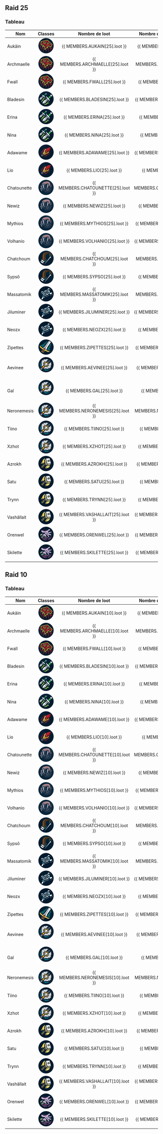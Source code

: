 <script setup>

const MEMBERS = {
    AUKAIN: {
        10:{
            raid: 3,
        loot: 5,
        },
        25:{
            raid: 9,
        loot: 6,
        },
        
    },
        ARCHMAELLE: {
        10:{
            raid:1,
        loot: 2,
        },
        25:{
            raid: 5,
        loot: 4,
        },
        
    },

            FWALL: {
        10:{
            raid:0,
        loot: 0,
        },
        25:{
            raid: 3,
        loot: 1,
        },
        
    },

        BLADESIN: {
        10:{
            raid: 0,
        loot: 0,
        },
        25:{
            raid: 2,
        loot: 1,
        },
        
    },
    
    ERINA: {
        10:{
            raid: 1,
        loot: 2,
        },
        25:{
            raid: 7,
        loot: 4,
        },
        
    },
    NINA: {
        10:{
            raid: 0,
        loot: 0,
        },
        25:{
            raid: 9,
        loot: 7,
        },
        
    },
    ADAWAME: {
        10:{
            raid: 3,
        loot: 7,
        },
        25:{
            raid: 8,
        loot: 2,
        },
        
    },
    LIO: {
        10:{
            raid: 2,
        loot: 5,
        },
        25:{
            raid: 9,
        loot: 6,

        },
        
    },
    CHATOUNETTE: {
        10:{
            raid: 0,
        loot: 0,
        },
        25:{
            raid: 9,
        loot: 3,
        },
        
    },

        NEWIZ: {
        10:{
            raid: 0,
        loot: 0,
        },
        25:{
            raid: 6,
        loot: 5,
        },
        
    },
            MYTHIOS: {
        10:{
            raid: 0,
        loot: 0,
        },
        25:{
            raid: 2,
        loot: 2,
        },
        
    },
    VOLHANIO: {
        10:{
            raid: 0,
        loot: 0,
        },
        25:{
        raid: 8,
        loot: 7,
        },
        
    },
    CHATCHOUM: {
        10:{
            raid: 0,
        loot: 0,
        },
        25:{
            raid: 6,
        loot: 6,
        },
        
    },
    
    SYPSO: {
        10:{
            raid: 4,
        loot: 3,
        },
        25:{
            raid: 9,
        loot: 4,
        },
        
    },

    MASSATOMIK: {
        10:{
            raid: 3,
        loot: 6,
        },
        25:{
            raid: 9,
        loot: 6,
        },
    },

        JILUMINER: {
        10:{
            raid: 0,
        loot: 0,
        },
        25:{
            raid: 4,
        loot: 1,
        },
    },
    NEOZX: {
        10:{
        raid: 0,
        loot: 0,
        },
        25:{
        raid: 6,
        loot: 2,
        }, 
    },
        ZIPETTES: {
        10:{
        raid: 0,
        loot: 0,
        },
        25:{
        raid: 7,
        loot: 3,
        }, 
    },
    AEVINEE: {
        10:{
        raid: 0,
        loot: 0,
        },
        25:{
        raid: 3,
        loot: 1,
        }, 
    },
    GAL: {
        10:{
            raid: 3,
        loot: 4,
        },
        25:{
            raid: 9,
        loot: 9,
        },
        
    },
    NERONEMESIS: {
        10:{
            raid: 3,
        loot: 4,
        },
        25:{
            raid: 7,
        loot: 4,
        },
        
    },
    TIINO: {
        10:{
            raid: 0,
        loot: 0,
        },
        25:{
            raid: 4,
        loot: 7,
        },
        
    },

        XZHOT: {
        10:{
            raid: 1,
        loot: 0,
        },
        25:{
            raid: 5,
        loot: 2,
        },
        
    },
    AZROKH: {
        10:{
            raid: 3,
        loot: 4,
        },
        25:{
            raid: 7,
        loot: 4,
        },
    },
    SATU: {
        10:{
            raid: 4,
        loot: 3,
        },
        25:{
        raid: 9,
        loot: 6,
        },
        
    },
    TRYNN: {
        10:{
            raid: 4,
        loot: 3,
        },
        25:{
        raid: 8,
        loot: 4,
        },
        
    },
    VASHALLAIT: {
        10:{
            raid: 3,
        loot: 2,
        },
        25:{
            raid: 9,
        loot: 10,
        },
        
    },

            ORENWEL: {
        10:{
            raid: 0,
        loot: 0,
        },
        25:{
        raid: 7,
        loot: 6,
        },
        
    },
            SKILETTE: {
        10:{
            raid: 0,
        loot: 0,
        },
        25:{
        raid: 7,
        loot: 6,
        },
        
    },
    
}

const calculRatio = (nbLoot, nbRaid) => {

    const RATIO = Number(nbLoot / nbRaid).toFixed(1) 
    return isNaN(RATIO) ? 0 : RATIO
    }
</script>

## Raid 25

### Tableau

| Nom         |                                         Classes                                         |           Nombre de loot           |    Nombre de jour de présences     |                                     Ratio                                     |
| ----------- | :-------------------------------------------------------------------------------------: | :--------------------------------: | :--------------------------------: | :---------------------------------------------------------------------------: |
| Aukâin      |    <img title="chaman" alt="Alt text" src="/classes/shaman.png" width=50 height=50 >    |   {{ MEMBERS.AUKAIN[25].loot }}    |   {{ MEMBERS.AUKAIN[25].raid }}    |      {{ calculRatio(MEMBERS.AUKAIN[25].loot, MEMBERS.AUKAIN[25].raid) }}      |
| Archmaelle  |    <img title="chaman" alt="Alt text" src="/classes/shaman.png" width=50 height=50 >    | {{ MEMBERS.ARCHMAELLE[25].loot }}  | {{ MEMBERS.ARCHMAELLE[25].raid }}  |  {{ calculRatio(MEMBERS.ARCHMAELLE[25].loot, MEMBERS.ARCHMAELLE[25].raid) }}  |
| Fwall       |    <img title="chaman" alt="Alt text" src="/classes/shaman.png" width=50 height=50 >    |    {{ MEMBERS.FWALL[25].loot }}    |    {{ MEMBERS.FWALL[25].raid }}    |       {{ calculRatio(MEMBERS.FWALL[25].loot, MEMBERS.FWALL[25].raid) }}       |
| Bladesin    |    <img title="voleur" alt="Alt text" src="/classes/rogue.png" width=50 height=50 >     |  {{ MEMBERS.BLADESIN[25].loot }}   |  {{ MEMBERS.BLADESIN[25].raid }}   |    {{ calculRatio(MEMBERS.BLADESIN[25].loot, MEMBERS.BLADESIN[25].raid) }}    |
| Erina       |    <img title="voleur" alt="Alt text" src="/classes/rogue.png" width=50 height=50 >     |    {{ MEMBERS.ERINA[25].loot }}    |    {{ MEMBERS.ERINA[25].raid }}    |       {{ calculRatio(MEMBERS.ERINA[25].loot, MEMBERS.ERINA[25].raid) }}       |
| Nina        |    <img title="voleur" alt="Alt text" src="/classes/rogue.png" width=50 height=50 >     |    {{ MEMBERS.NINA[25].loot }}     |    {{ MEMBERS.NINA[25].raid }}     |        {{ calculRatio(MEMBERS.NINA[25].loot, MEMBERS.NINA[25].raid) }}        |
| Adawame     |      <img title="mage" alt="Alt text" src="/classes/mage.png" width=50 height=50 >      |   {{ MEMBERS.ADAWAME[25].loot }}   |   {{ MEMBERS.ADAWAME[25].raid }}   |     {{ calculRatio(MEMBERS.ADAWAME[25].loot, MEMBERS.ADAWAME[25].raid) }}     |
| Lio         |      <img title="mage" alt="Alt text" src="/classes/mage.png" width=50 height=50 >      |     {{ MEMBERS.LIO[25].loot }}     |     {{ MEMBERS.LIO[25].raid }}     |         {{ calculRatio(MEMBERS.LIO[25].loot, MEMBERS.LIO[25].raid) }}         |
| Chatounette |    <img title="druide" alt="Alt text" src="/classes/druide.png" width=50 height=50 >    | {{ MEMBERS.CHATOUNETTE[25].loot }} | {{ MEMBERS.CHATOUNETTE[25].raid }} | {{ calculRatio(MEMBERS.CHATOUNETTE[25].loot, MEMBERS.CHATOUNETTE[25].raid) }} |
| Newiz       |    <img title="druide" alt="Alt text" src="/classes/druide.png" width=50 height=50 >    |    {{ MEMBERS.NEWIZ[25].loot }}    |    {{ MEMBERS.NEWIZ[25].raid }}    |       {{ calculRatio(MEMBERS.NEWIZ[25].loot, MEMBERS.NEWIZ[25].raid) }}       |
| Mythios     |    <img title="druide" alt="Alt text" src="/classes/druide.png" width=50 height=50 >    |   {{ MEMBERS.MYTHIOS[25].loot }}   |   {{ MEMBERS.MYTHIOS[25].raid }}   |     {{ calculRatio(MEMBERS.MYTHIOS[25].loot, MEMBERS.MYTHIOS[25].raid) }}     |
| Volhanio    |    <img title="druide" alt="Alt text" src="/classes/druide.png" width=50 height=50 >    |  {{ MEMBERS.VOLHANIO[25].loot }}   |  {{ MEMBERS.VOLHANIO[25].raid }}   |    {{ calculRatio(MEMBERS.VOLHANIO[25].loot, MEMBERS.VOLHANIO[25].raid) }}    |
| Chatchoum   |    <img title="hunter" alt="Alt text" src="/classes/hunter.png" width=50 height=50 >    |  {{ MEMBERS.CHATCHOUM[25].loot }}  |  {{ MEMBERS.CHATCHOUM[25].raid }}  |   {{ calculRatio(MEMBERS.CHATCHOUM[25].loot, MEMBERS.CHATCHOUM[25].raid) }}   |
| Sypsô       |    <img title="hunter" alt="Alt text" src="/classes/hunter.png" width=50 height=50 >    |    {{ MEMBERS.SYPSO[25].loot }}    |    {{ MEMBERS.SYPSO[25].raid }}    |       {{ calculRatio(MEMBERS.SYPSO[25].loot, MEMBERS.SYPSO[25].raid) }}       |
| Massatomik  |    <img title="Prêtre" alt="Alt text" src="/classes/priest.png" width=50 height=50 >    | {{ MEMBERS.MASSATOMIK[25].loot }}  | {{ MEMBERS.MASSATOMIK[25].raid }}  |  {{ calculRatio(MEMBERS.MASSATOMIK[25].loot, MEMBERS.MASSATOMIK[25].raid) }}  |
| Jiluminer   |    <img title="Prêtre" alt="Alt text" src="/classes/priest.png" width=50 height=50 >    |  {{ MEMBERS.JILUMINER[25].loot }}  |  {{ MEMBERS.JILUMINER[25].raid }}  |   {{ calculRatio(MEMBERS.JILUMINER[25].loot, MEMBERS.JILUMINER[25].raid) }}   |
| Neozx       |    <img title="Prêtre" alt="Alt text" src="/classes/priest.png" width=50 height=50 >    |    {{ MEMBERS.NEOZX[25].loot }}    |    {{ MEMBERS.NEOZX[25].raid }}    |       {{ calculRatio(MEMBERS.NEOZX[25].loot, MEMBERS.NEOZX[25].raid) }}       |
| Zipettes    |       <img title="War" alt="Alt text" src="/classes/war.png" width=50 height=50 >       |  {{ MEMBERS.ZIPETTES[25].loot }}   |  {{ MEMBERS.ZIPETTES[25].raid }}   |    {{ calculRatio(MEMBERS.ZIPETTES[25].loot, MEMBERS.ZIPETTES[25].raid) }}    |
| Aevinee     |       <img title="DK" alt="Alt text" src="/classes/dk.png" width=50 height=50 >         |   {{ MEMBERS.AEVINEE[25].loot }}   |   {{ MEMBERS.AEVINEE[25].raid }}   |     {{ calculRatio(MEMBERS.AEVINEE[25].loot, MEMBERS.AEVINEE[25].raid) }}     |
| Gal         |       <img title="DK" alt="Alt text" src="/classes/dk.png" width=50 height=50 >         |     {{ MEMBERS.GAL[25].loot }}     |     {{ MEMBERS.GAL[25].raid }}     |         {{ calculRatio(MEMBERS.GAL[25].loot, MEMBERS.GAL[25].raid) }}         |
| Neronemesis |        <img title="DK" alt="Alt text" src="/classes/dk.png" width=50 height=50 >        | {{ MEMBERS.NERONEMESIS[25].loot }} | {{ MEMBERS.NERONEMESIS[25].raid }} | {{ calculRatio(MEMBERS.NERONEMESIS[25].loot, MEMBERS.NERONEMESIS[25].raid) }} |
| Tiino       |        <img title="DK" alt="Alt text" src="/classes/dk.png" width=50 height=50 >        |    {{ MEMBERS.TIINO[25].loot }}    |    {{ MEMBERS.TIINO[25].raid }}    |       {{ calculRatio(MEMBERS.TIINO[25].loot, MEMBERS.TIINO[25].raid) }}       |
| Xzhot       |        <img title="DK" alt="Alt text" src="/classes/dk.png" width=50 height=50 >        |    {{ MEMBERS.XZHOT[25].loot }}    |    {{ MEMBERS.XZHOT[25].raid }}    |       {{ calculRatio(MEMBERS.XZHOT[25].loot, MEMBERS.XZHOT[25].raid) }}       |
| Azrokh      |   <img title="Paladin" alt="Alt text" src="/classes/paladin.png" width=50 height=50 >   |   {{ MEMBERS.AZROKH[25].loot }}    |   {{ MEMBERS.AZROKH[25].raid }}    |      {{ calculRatio(MEMBERS.AZROKH[25].loot, MEMBERS.AZROKH[25].raid) }}      |
| Satu        |   <img title="Paladin" alt="Alt text" src="/classes/paladin.png" width=50 height=50 >   |    {{ MEMBERS.SATU[25].loot }}     |    {{ MEMBERS.SATU[25].raid }}     |        {{ calculRatio(MEMBERS.SATU[25].loot, MEMBERS.SATU[25].raid) }}        |
| Trynn       |   <img title="Paladin" alt="Alt text" src="/classes/paladin.png" width=50 height=50 >   |    {{ MEMBERS.TRYNN[25].loot }}    |    {{ MEMBERS.TRYNN[25].raid }}    |       {{ calculRatio(MEMBERS.TRYNN[25].loot, MEMBERS.TRYNN[25].raid) }}       |
| Vashâllait  |   <img title="Paladin" alt="Alt text" src="/classes/paladin.png" width=50 height=50 >   | {{ MEMBERS.VASHALLAIT[25].loot }}  | {{ MEMBERS.VASHALLAIT[25].raid }}  |  {{ calculRatio(MEMBERS.VASHALLAIT[25].loot, MEMBERS.VASHALLAIT[25].raid) }}  |
| Orenwel     | <img title="demoniste" alt="Alt text" src="/classes/demoniste.png" width=50 height=50 > |   {{ MEMBERS.ORENWEL[25].loot }}   |   {{ MEMBERS.ORENWEL[25].raid }}   |     {{ calculRatio(MEMBERS.ORENWEL[25].loot, MEMBERS.ORENWEL[25].raid) }}     |
| Skilette    | <img title="demoniste" alt="Alt text" src="/classes/demoniste.png" width=50 height=50 > |  {{ MEMBERS.SKILETTE[25].loot }}   |  {{ MEMBERS.SKILETTE[25].raid }}   |    {{ calculRatio(MEMBERS.SKILETTE[25].loot, MEMBERS.SKILETTE[25].raid) }}    |

## Raid 10

### Tableau

| Nom         |                                         Classes                                         |           Nombre de loot           |    Nombre de jour de présences     |                                     Ratio                                     |
| ----------- | :-------------------------------------------------------------------------------------: | :--------------------------------: | :--------------------------------: | :---------------------------------------------------------------------------: |
| Aukâin      |    <img title="chaman" alt="Alt text" src="/classes/shaman.png" width=50 height=50 >    |   {{ MEMBERS.AUKAIN[10].loot }}    |   {{ MEMBERS.AUKAIN[10].raid }}    |      {{ calculRatio(MEMBERS.AUKAIN[10].loot, MEMBERS.AUKAIN[10].raid) }}      |
| Archmaelle  |    <img title="chaman" alt="Alt text" src="/classes/shaman.png" width=50 height=50 >    | {{ MEMBERS.ARCHMAELLE[10].loot }}  | {{ MEMBERS.ARCHMAELLE[10].raid }}  |  {{ calculRatio(MEMBERS.ARCHMAELLE[10].loot, MEMBERS.ARCHMAELLE[10].raid) }}  |
| Fwall       |    <img title="chaman" alt="Alt text" src="/classes/shaman.png" width=50 height=50 >    |    {{ MEMBERS.FWALL[10].loot }}    |    {{ MEMBERS.FWALL[10].raid }}    |       {{ calculRatio(MEMBERS.FWALL[10].loot, MEMBERS.FWALL[10].raid) }}       |
| Bladesin    |    <img title="voleur" alt="Alt text" src="/classes/rogue.png" width=50 height=50 >     |  {{ MEMBERS.BLADESIN[10].loot }}   |  {{ MEMBERS.BLADESIN[10].raid }}   |    {{ calculRatio(MEMBERS.BLADESIN[10].loot, MEMBERS.BLADESIN[10].raid) }}    |
| Erina       |    <img title="voleur" alt="Alt text" src="/classes/rogue.png" width=50 height=50 >     |    {{ MEMBERS.ERINA[10].loot }}    |    {{ MEMBERS.ERINA[10].raid }}    |       {{ calculRatio(MEMBERS.ERINA[10].loot, MEMBERS.ERINA[10].raid) }}       |
| Nina        |    <img title="voleur" alt="Alt text" src="/classes/rogue.png" width=50 height=50 >     |    {{ MEMBERS.NINA[10].loot }}     |    {{ MEMBERS.NINA[10].raid }}     |        {{ calculRatio(MEMBERS.NINA[10].loot, MEMBERS.NINA[10].raid) }}        |
| Adawame     |      <img title="mage" alt="Alt text" src="/classes/mage.png" width=50 height=50 >      |   {{ MEMBERS.ADAWAME[10].loot }}   |   {{ MEMBERS.ADAWAME[10].raid }}   |     {{ calculRatio(MEMBERS.ADAWAME[10].loot, MEMBERS.ADAWAME[10].raid) }}     |
| Lio         |      <img title="mage" alt="Alt text" src="/classes/mage.png" width=50 height=50 >      |     {{ MEMBERS.LIO[10].loot }}     |     {{ MEMBERS.LIO[10].raid }}     |         {{ calculRatio(MEMBERS.LIO[10].loot, MEMBERS.LIO[10].raid) }}         |
| Chatounette |    <img title="druide" alt="Alt text" src="/classes/druide.png" width=50 height=50 >    | {{ MEMBERS.CHATOUNETTE[10].loot }} | {{ MEMBERS.CHATOUNETTE[10].raid }} | {{ calculRatio(MEMBERS.CHATOUNETTE[10].loot, MEMBERS.CHATOUNETTE[10].raid) }} |
| Newiz       |    <img title="druide" alt="Alt text" src="/classes/druide.png" width=50 height=50 >    |    {{ MEMBERS.NEWIZ[10].loot }}    |    {{ MEMBERS.NEWIZ[10].raid }}    |       {{ calculRatio(MEMBERS.NEWIZ[10].loot, MEMBERS.NEWIZ[10].raid) }}       |
| Mythios     |    <img title="druide" alt="Alt text" src="/classes/druide.png" width=50 height=50 >    |   {{ MEMBERS.MYTHIOS[10].loot }}   |   {{ MEMBERS.MYTHIOS[10].raid }}   |     {{ calculRatio(MEMBERS.MYTHIOS[10].loot, MEMBERS.MYTHIOS[10].raid) }}     |
| Volhanio    |    <img title="druide" alt="Alt text" src="/classes/druide.png" width=50 height=50 >    |  {{ MEMBERS.VOLHANIO[10].loot }}   |  {{ MEMBERS.VOLHANIO[10].raid }}   |    {{ calculRatio(MEMBERS.VOLHANIO[10].loot, MEMBERS.VOLHANIO[10].raid) }}    |
| Chatchoum   |    <img title="hunter" alt="Alt text" src="/classes/hunter.png" width=50 height=50 >    |  {{ MEMBERS.CHATCHOUM[10].loot }}  |  {{ MEMBERS.CHATCHOUM[10].raid }}  |   {{ calculRatio(MEMBERS.CHATCHOUM[10].loot, MEMBERS.CHATCHOUM[10].raid) }}   |
| Sypsô       |    <img title="hunter" alt="Alt text" src="/classes/hunter.png" width=50 height=50 >    |    {{ MEMBERS.SYPSO[10].loot }}    |    {{ MEMBERS.SYPSO[10].raid }}    |       {{ calculRatio(MEMBERS.SYPSO[10].loot, MEMBERS.SYPSO[10].raid) }}       |
| Massatomik  |    <img title="Prêtre" alt="Alt text" src="/classes/priest.png" width=50 height=50 >    | {{ MEMBERS.MASSATOMIK[10].loot }}  | {{ MEMBERS.MASSATOMIK[10].raid }}  |  {{ calculRatio(MEMBERS.MASSATOMIK[10].loot, MEMBERS.MASSATOMIK[10].raid) }}  |
| Jiluminer   |    <img title="Prêtre" alt="Alt text" src="/classes/priest.png" width=50 height=50 >    |  {{ MEMBERS.JILUMINER[10].loot }}  |  {{ MEMBERS.JILUMINER[10].raid }}  |   {{ calculRatio(MEMBERS.JILUMINER[10].loot, MEMBERS.JILUMINER[10].raid) }}   |
| Neozx       |    <img title="Prêtre" alt="Alt text" src="/classes/priest.png" width=50 height=50 >    |    {{ MEMBERS.NEOZX[10].loot }}    |    {{ MEMBERS.NEOZX[10].raid }}    |       {{ calculRatio(MEMBERS.NEOZX[10].loot, MEMBERS.NEOZX[10].raid) }}       |
| Zipettes    |       <img title="War" alt="Alt text" src="/classes/war.png" width=50 height=50 >       |  {{ MEMBERS.ZIPETTES[10].loot }}   |  {{ MEMBERS.ZIPETTES[10].raid }}   |    {{ calculRatio(MEMBERS.ZIPETTES[10].loot, MEMBERS.ZIPETTES[10].raid) }}    |
| Aevinee     |       <img title="DK" alt="Alt text" src="/classes/dk.png" width=50 height=50 >         |   {{ MEMBERS.AEVINEE[10].loot }}   |   {{ MEMBERS.AEVINEE[10].raid }}   |     {{ calculRatio(MEMBERS.AEVINEE[10].loot, MEMBERS.AEVINEE[10].raid) }}     |
| Gal         |       <img title="DK" alt="Alt text" src="/classes/dk.png" width=50 height=50 >         |     {{ MEMBERS.GAL[10].loot }}     |     {{ MEMBERS.GAL[10].raid }}     |         {{ calculRatio(MEMBERS.GAL[10].loot, MEMBERS.GAL[10].raid) }}         |
| Neronemesis |        <img title="DK" alt="Alt text" src="/classes/dk.png" width=50 height=50 >        | {{ MEMBERS.NERONEMESIS[10].loot }} | {{ MEMBERS.NERONEMESIS[10].raid }} | {{ calculRatio(MEMBERS.NERONEMESIS[10].loot, MEMBERS.NERONEMESIS[10].raid) }} |
| Tiino       |        <img title="DK" alt="Alt text" src="/classes/dk.png" width=50 height=50 >        |    {{ MEMBERS.TIINO[10].loot }}    |    {{ MEMBERS.TIINO[10].raid }}    |       {{ calculRatio(MEMBERS.TIINO[10].loot, MEMBERS.TIINO[10].raid) }}       |
| Xzhot       |        <img title="DK" alt="Alt text" src="/classes/dk.png" width=50 height=50 >        |    {{ MEMBERS.XZHOT[10].loot }}    |    {{ MEMBERS.XZHOT[10].raid }}    |       {{ calculRatio(MEMBERS.XZHOT[10].loot, MEMBERS.XZHOT[10].raid) }}       |
| Azrokh      |   <img title="Paladin" alt="Alt text" src="/classes/paladin.png" width=50 height=50 >   |   {{ MEMBERS.AZROKH[10].loot }}    |   {{ MEMBERS.AZROKH[10].raid }}    |      {{ calculRatio(MEMBERS.AZROKH[10].loot, MEMBERS.AZROKH[10].raid) }}      |
| Satu        |   <img title="Paladin" alt="Alt text" src="/classes/paladin.png" width=50 height=50 >   |    {{ MEMBERS.SATU[10].loot }}     |    {{ MEMBERS.SATU[10].raid }}     |        {{ calculRatio(MEMBERS.SATU[10].loot, MEMBERS.SATU[10].raid) }}        |
| Trynn       |   <img title="Paladin" alt="Alt text" src="/classes/paladin.png" width=50 height=50 >   |    {{ MEMBERS.TRYNN[10].loot }}    |    {{ MEMBERS.TRYNN[10].raid }}    |       {{ calculRatio(MEMBERS.TRYNN[10].loot, MEMBERS.TRYNN[10].raid) }}       |
| Vashâllait  |   <img title="Paladin" alt="Alt text" src="/classes/paladin.png" width=50 height=50 >   | {{ MEMBERS.VASHALLAIT[10].loot }}  | {{ MEMBERS.VASHALLAIT[10].raid }}  |  {{ calculRatio(MEMBERS.VASHALLAIT[10].loot, MEMBERS.VASHALLAIT[10].raid) }}  |
| Orenwel     | <img title="demoniste" alt="Alt text" src="/classes/demoniste.png" width=50 height=50 > |   {{ MEMBERS.ORENWEL[10].loot }}   |   {{ MEMBERS.ORENWEL[10].raid }}   |     {{ calculRatio(MEMBERS.ORENWEL[10].loot, MEMBERS.ORENWEL[10].raid) }}     |
| Skilette    | <img title="demoniste" alt="Alt text" src="/classes/demoniste.png" width=50 height=50 > |  {{ MEMBERS.SKILETTE[10].loot }}   |  {{ MEMBERS.SKILETTE[10].raid }}   |    {{ calculRatio(MEMBERS.SKILETTE[10].loot, MEMBERS.SKILETTE[10].raid) }}    |
